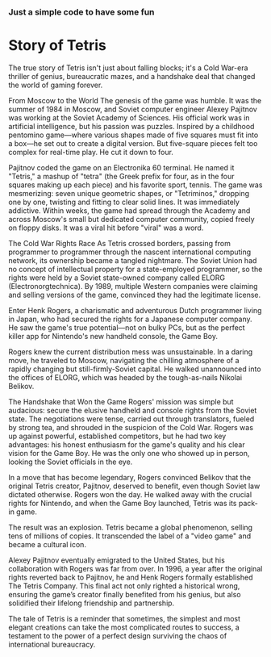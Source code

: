 ### Just a simple code to have some fun
# Story of Tetris #
The true story of Tetris isn't just about falling blocks; it's a Cold War-era thriller of genius, bureaucratic mazes, and a handshake deal that changed the world of gaming forever.

From Moscow to the World
The genesis of the game was humble. It was the summer of 1984 in Moscow, and Soviet computer engineer Alexey Pajitnov was working at the Soviet Academy of Sciences. His official work was in artificial intelligence, but his passion was puzzles. Inspired by a childhood pentomino game—where various shapes made of five squares must fit into a box—he set out to create a digital version. But five-square pieces felt too complex for real-time play. He cut it down to four.

Pajitnov coded the game on an Electronika 60 terminal. He named it "Tetris," a mashup of "tetra" (the Greek prefix for four, as in the four squares making up each piece) and his favorite sport, tennis. The game was mesmerizing: seven unique geometric shapes, or "Tetriminos," dropping one by one, twisting and fitting to clear solid lines. It was immediately addictive. Within weeks, the game had spread through the Academy and across Moscow's small but dedicated computer community, copied freely on floppy disks. It was a viral hit before "viral" was a word.

The Cold War Rights Race
As Tetris crossed borders, passing from programmer to programmer through the nascent international computing network, its ownership became a tangled nightmare. The Soviet Union had no concept of intellectual property for a state-employed programmer, so the rights were held by a Soviet state-owned company called ELORG (Electronorgtechnica). By 1989, multiple Western companies were claiming and selling versions of the game, convinced they had the legitimate license.

Enter Henk Rogers, a charismatic and adventurous Dutch programmer living in Japan, who had secured the rights for a Japanese computer company. He saw the game's true potential—not on bulky PCs, but as the perfect killer app for Nintendo's new handheld console, the Game Boy.

Rogers knew the current distribution mess was unsustainable. In a daring move, he traveled to Moscow, navigating the chilling atmosphere of a rapidly changing but still-firmly-Soviet capital. He walked unannounced into the offices of ELORG, which was headed by the tough-as-nails Nikolai Belikov.

The Handshake that Won the Game
Rogers' mission was simple but audacious: secure the elusive handheld and console rights from the Soviet state. The negotiations were tense, carried out through translators, fueled by strong tea, and shrouded in the suspicion of the Cold War. Rogers was up against powerful, established competitors, but he had two key advantages: his honest enthusiasm for the game's quality and his clear vision for the Game Boy. He was the only one who showed up in person, looking the Soviet officials in the eye.

In a move that has become legendary, Rogers convinced Belikov that the original Tetris creator, Pajitnov, deserved to benefit, even though Soviet law dictated otherwise. Rogers won the day. He walked away with the crucial rights for Nintendo, and when the Game Boy launched, Tetris was its pack-in game.

The result was an explosion. Tetris became a global phenomenon, selling tens of millions of copies. It transcended the label of a "video game" and became a cultural icon.

Alexey Pajitnov eventually emigrated to the United States, but his collaboration with Rogers was far from over. In 1996, a year after the original rights reverted back to Pajitnov, he and Henk Rogers formally established The Tetris Company. This final act not only righted a historical wrong, ensuring the game’s creator finally benefited from his genius, but also solidified their lifelong friendship and partnership.

The tale of Tetris is a reminder that sometimes, the simplest and most elegant creations can take the most complicated routes to success, a testament to the power of a perfect design surviving the chaos of international bureaucracy.
